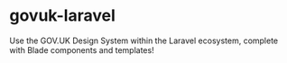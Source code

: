 # govuk-laravel
Use the GOV.UK Design System within the Laravel ecosystem, complete with Blade components and templates!
